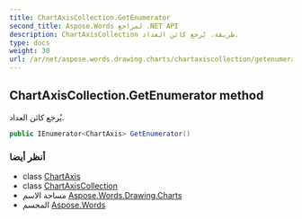 ```yaml
---
title: ChartAxisCollection.GetEnumerator
second_title: Aspose.Words لمراجع .NET API
description: ChartAxisCollection طريقة. يُرجع كائن العداد.
type: docs
weight: 30
url: /ar/net/aspose.words.drawing.charts/chartaxiscollection/getenumerator/
---
```

## ChartAxisCollection.GetEnumerator method

يُرجع كائن العداد.

```csharp
public IEnumerator<ChartAxis> GetEnumerator()
```

### أنظر أيضا

* class [ChartAxis](../../chartaxis/)
* class [ChartAxisCollection](../)
* مساحة الاسم [Aspose.Words.Drawing.Charts](../../chartaxiscollection/)
* المجسم [Aspose.Words](../../../)


